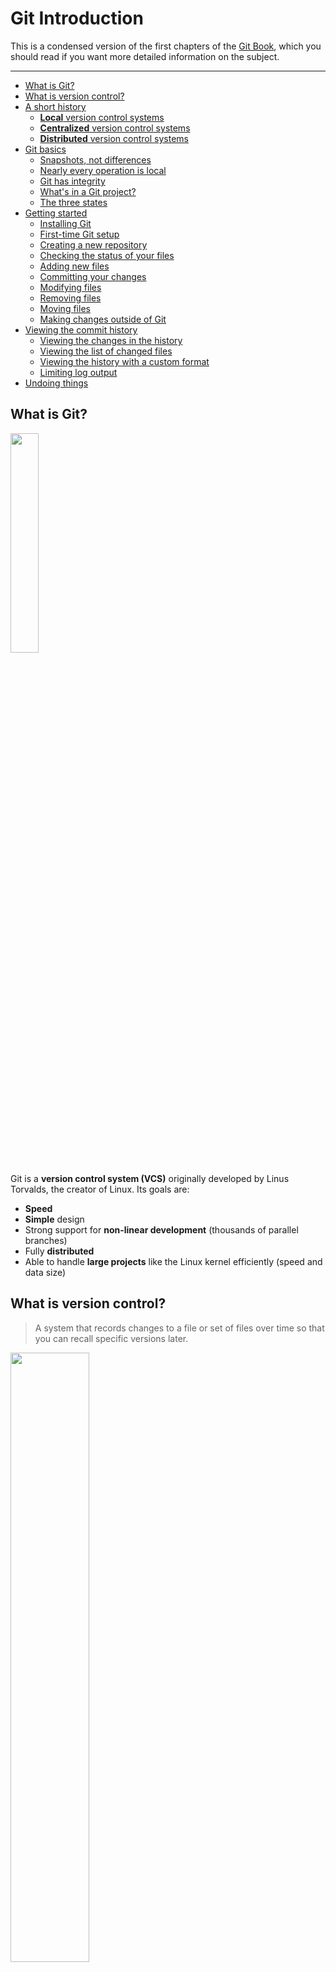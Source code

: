 # Git Introduction

This is a condensed version of the first chapters of the [Git Book](https://git-scm.com/book/en/v2), which you should read if you want more detailed information on the subject.

---

<!-- START doctoc generated TOC please keep comment here to allow auto update -->
<!-- DON'T EDIT THIS SECTION, INSTEAD RE-RUN doctoc TO UPDATE -->


- [What is Git?](#what-is-git)
- [What is version control?](#what-is-version-control)
- [A short history](#a-short-history)
  - [**Local** version control systems](#local-version-control-systems)
  - [**Centralized** version control systems](#centralized-version-control-systems)
  - [**Distributed** version control systems](#distributed-version-control-systems)
- [Git basics](#git-basics)
  - [Snapshots, not differences](#snapshots-not-differences)
  - [Nearly every operation is local](#nearly-every-operation-is-local)
  - [Git has integrity](#git-has-integrity)
  - [What's in a Git project?](#whats-in-a-git-project)
  - [The three states](#the-three-states)
- [Getting started](#getting-started)
  - [Installing Git](#installing-git)
  - [First-time Git setup](#first-time-git-setup)
  - [Creating a new repository](#creating-a-new-repository)
  - [Checking the status of your files](#checking-the-status-of-your-files)
  - [Adding new files](#adding-new-files)
  - [Committing your changes](#committing-your-changes)
  - [Modifying files](#modifying-files)
  - [Removing files](#removing-files)
  - [Moving files](#moving-files)
  - [Making changes outside of Git](#making-changes-outside-of-git)
- [Viewing the commit history](#viewing-the-commit-history)
  - [Viewing the changes in the history](#viewing-the-changes-in-the-history)
  - [Viewing the list of changed files](#viewing-the-list-of-changed-files)
  - [Viewing the history with a custom format](#viewing-the-history-with-a-custom-format)
  - [Limiting log output](#limiting-log-output)
- [Undoing things](#undoing-things)

<!-- END doctoc generated TOC please keep comment here to allow auto update -->





## What is Git?

<a href='https://git-scm.com'><img src='images/git-logo.png' width='30%' /></a>

Git is a **version control system (VCS)** originally developed by Linus Torvalds, the creator of Linux.
Its goals are:

* **Speed**
* **Simple** design
* Strong support for **non-linear development** (thousands of parallel branches)
* Fully **distributed**
* Able to handle **large projects** like the Linux kernel efficiently (speed and data size)





## What is version control?

> A system that records changes to a file or set of files over time so that you can recall specific versions later.

<p class='center'><img src='images/commits.png' width='50%' /></p>

What can I do with it?

* **Revert** files back to a previous state.
* Revert the entire project back to a previous state.
* **Compare** changes over time.
* See who last modified something that might be causing a problem, who introduced an issue and when, and more.
* **Recover** if you screw things up or lose files.





## A short history

<!-- slide-front-matter class: center, middle -->





### **Local** version control systems

<!-- slide-column 60 -->

You can manually copy your files into another directory to keep old versions.

Systems such as [RCS][rcs] were developed to automate this process.

<!-- slide-column 40 -->

<img src='images/local-vcs.png' width='100%' />

<!-- slide-container -->

**But:**

* It is easy to forget which directory you’re in and accidentally write to the wrong file or copy over files you don’t mean to.
* This is limited to your computer: how do you **collaborate** with other people?





### **Centralized** version control systems

<!-- slide-column 60 -->

Systems such as [CVS][cvs], [Subversion][svn], and [Perforce][perforce] have a **single server** that contains all the versioned files,
and clients check out files from that central place.

You can **collaborate** with other people through the server,
and administrators have **fine-grained control** over who can do what.

<!-- slide-column 40 -->

<img src='images/centralized-vcs.png' width='100%' />

<!-- slide-container -->

**But:**

* The centralized server is a **single point of failure**.
  If it goes down, then nobody can collaborate at all or save versioned change to anything they're working on.
* If the server's hard disk becomes corrupt and proper backups haven't been kept, you **lose the entire history** of the project except whatever single snapshots people happen to have on their local machines.





### **Distributed** version control systems

<!-- slide-column 50 -->

Systems such as [Git][git], [Mercurial][mercurial], [Bazaar][bazaar] or [Darcs][darcs] are **distributed**.
Clients don't just check out the latest snapshot of the files: they **fully mirror** the repository.

* If any server dies, any of the client repositories can be copied back up to the server to **restore** it.
* You can **collaborate** with different groups of people in different ways simultaneously within the same project.
  This allows you to set up [several types of workflows][distributed-workflows] that aren't possible in centralized systems, such as hierarchical models.

<!-- slide-column 50 -->

<img src='images/distributed-vcs.png' width='100%' />





## Git basics

<!-- slide-front-matter class: center, middle -->





### Snapshots, not differences

<!-- slide-column 50 -->

Other VCSs, like Subversion, store information as a list of file-based **changes**.

Git thinks of its data more like a set of **snapshots** of a miniature filesystem.

Every time you save the state of your project in Git, it basically takes a picture of what all your files look like at that moment and stores a reference to that snapshot.
To be efficient, **if files have not changed, Git doesn't store the file again**, just a link to the previous identical file it has already stored.
Git thinks about its data more like a stream of snapshots.

<!-- slide-column 50 -->

**Changes**

<img src='images/deltas.png' width='100%' />

**Snapshots**

<img src='images/snapshots.png' width='100%' />





### Nearly every operation is local

Most operations in Git only need local files and resources to operate.
Because you have the entire history of the project right there on your local disk, most operations seem almost instantaneous:

* To browse the history of the project, Git simply reads it directly from your local database.
* To see the changes introduced in a file since a month ago, Git can look up the file a month ago and do a local difference calculation.
* If you're offline, you can commit happily until you get to a network connection to upload.





### Git has integrity

Everything in Git is check-summed before it is stored and is then referred to by that **checksum**.
This means it's impossible to change the contents of any file or directory without Git knowing about it.
This functionality is built into Git at the lowest levels and is integral to its philosophy.
You can’t lose information in transit or get file corruption without Git being able to detect it.

The mechanism that Git uses for this checksumming is called a [SHA-1][sha1] hash.
This is a 40-character string composed of hexadecimal characters (0–9 and a–f) and calculated based on the contents of a file or directory structure in Git.
A SHA-1 hash looks something like this:

```
24b9da6552252987aa493b52f8696cd6d3b00373
```

You will see these hash values all over the place in Git because it uses them so much.
In fact, Git stores everything in its database **not by file name but by the hash value of its contents**.





### What's in a Git project?

The file structure in a Git project looks like this:

```txt
my-project:
  .git:
    HEAD
    config
    hooks
    index
    objects
    ...
  file1.txt
  file2.txt
  dir:
    file3.txt
```

A Git project has three main sections:

* The Git directory
* The working directory
* The staging area

#### The Git directory

The Git directory is where Git stores the metadata and object database for your project: all the **snapshots** of the different **versions** of your files.
This is the most important part of Git, and it is what is copied when you clone a repository from another computer.

It's located in the `.git` directory in the project's directory:

```txt
my-project:
* .git:
*   HEAD
*   config
*   hooks
*   index
*   objects
*   ...
  file1.txt
  file2.txt
  dir:
    file3.txt
```

There's no reason to modify any of the files in this directory yourself.
You could easily corrupt the Git repository.

#### The working directory (also called the working tree)

The working directory is a **single checkout of one version** of the project: these are **the files you are currently working on**.
These files are pulled out of the compressed database in the Git directory and placed in your project's directory for you to use or modify:

```txt
*my-project:
  .git:
    HEAD
    config
    hooks
    index
    objects
    ...
* file1.txt
* file2.txt
* dir:
*   file3.txt
```

#### The staging area (also called the index)

The staging area is a file, generally contained in your Git directory, that stores information about **what will go into your next commit**.

Before file snapshots are committed in the Git directory, they must go through the *staging area*.

```txt
my-project:
  .git:
    HEAD
    config
    hooks
*   index
    objects
    ...
  file1.txt
  file2.txt
  dir:
    file3.txt
```





### The three states

This is one of the **_most important things to remember about Git_**.

Git has three main states that your files can reside in: *committed*, *modified*, and *staged*:

* **Committed** means that the data is safely stored in your local database (the *Git directory*).
* **Modified** means that you have changed the file but have not committed it to your database yet.
* **Staged** means that you have marked a *new* or *modified* file in its current version to go into your next commit snapshot.
  It is in the *staging area*.

#### The basic Git workflow

The basic Git workflow goes something like this:

<p class='center'><img src='images/areas.png' width='60%' /></p>

* You **check out** a specific version of your files into the *working directory*.
* You **modify** files in your *working directory*.
* You **stage** the files, adding snapshots of them to your *staging area*.
* You do a **commit**, which takes the files as they are in the *staging area* and stores that snapshot permanently to your *Git directory*.





## Getting started

The rest of this documentation is a tutorial where you will learn how to:

* Configure Git for the first time
* Create a new repository
* Check the status of your files
* Track new files
* Stage and commit modified files
* Remove files
* Move files
* Ignore files





### Installing Git

There are a lot of different ways to use Git: the original command line tools and various GUIs of varying capabilities.
But the command line is the only place you can run **all** Git commands with all their options.

If you know how to run the command line version, you can probably also figure out how to run the GUI version, while the opposite is not necessarily true.
So the **command line** is what we will use.

Some of you may already have Git installed.
Run the following command in a terminal to make sure:

```bash
$> git --version
git version 2.11.0
```

If you don't have it, follow these [installation instructions][install-git] to install Git on your machine.





### First-time Git setup

Now that you have Git, you must configure your **identity**: your user name and e-mail address.
This is important because every Git commit uses this information, and it's *immutably* baked into every commit you make.

Use the `git config` command to do this:

```bash
$> git config --global user.name "John Doe"
$> git config --global user.email john.doe@example.com
```

You can also run the command with the `--list` option to check that the settings were successfully applied:

```bash
$> git config --list
user.name=John Doe
user.email=john.doe@example.com
```

Note that with the `--global` option, Git will store these settings in your user configuration file (`~/.gitconfig`),
so you only need to do this **once on any given computer**.
You can also change them at any time by running the commands again.





### Creating a new repository

Let's get started by creating a directory for our new project:

```bash
$> cd
$> mkdir hello-project
```

Go into the directory and run `git init` to create a Git repository:

```bash
$> cd hello-project
$> git init
Initialized empty Git repository in ~/hello-project
```

This creates a Git directory (`.git`) with an empty object database.
At this point, nothing in your project is tracked yet.





### Checking the status of your files

The main tool you use to determine which files are in which state is the `git status` command.
If you run it in the repo you just created, you should see something like this:

```bash
$> git status
On branch master

Initial commit

nothing to commit (create/copy files and use "git add" to track)
```

This means you have an empty repo with no commits, and a clean *working directory* – there is nothing there.

As you can see, Git often helps you by telling you what you can do next: you need to start adding some files.





### Adding new files

In the project's directory, write "Hello World" into a `hello.txt` file and "Hi Bob" into a `hi.txt` file:

```bash
$> echo "Hello World" > hello.txt
$> echo "Hi Bob" > hi.txt
```

Re-run the `git status` command:

```bash
$> git status
On branch master

Initial commit

Untracked files:
  (use "git add <file>..." to include in what will be committed)

  hello.txt
  hi.txt

nothing added to commit but untracked files present (use "git add" to track)
```

Those files are **untracked**.
Git will not include them unless you **explicitly** tell it to do so.

#### Tracking new files

In order to begin tracking a new file, you must use the `git add` command:

```bash
$> git add hello.txt
$> git add hi.txt
$> git status
On branch master

Initial commit

Changes to be committed:
  (use "git rm --cached <file>..." to unstage)

    new file:   hello.txt
    new file:   hi.txt
```

The files are now **staged**: they will be in the next commit.

**Tips:**

* `git add *.txt` would have added the two files in one command.
* `git add .` would have added all the files in the current directory (recursively).

#### Checking staged changes

Git can show you what you have **staged**:

```diff
$> git diff --staged
diff --git a/hello.txt b/hello.txt
new file mode 100644
index 0000000..557db03
--- /dev/null
+++ b/hello.txt
@@ -0,0 +1 @@
+Hello World
diff --git a/hi.txt b/hi.txt
new file mode 100644
index 0000000..e5db1d9
--- /dev/null
+++ b/hi.txt
@@ -0,0 +1 @@
+Hello Bob
```

It shows you each staged file and the changes in those files.





### Committing your changes

Now that your staging area is set up the way you want it, you can **commit** your changes:

```bash
$> git commit -m "Add hello and hi files"
[master (root-commit) c90aa36] Add hello and hi files
 2 files changed, 2 insertions(+)
 create mode 100644 hello.txt
 create mode 100644 hi.txt
```

Note that Git gives you the beginning of the new commit's SHA-1 checksum (`c90aa36`) along with change statistics and other information.

```bash
$> git status
On branch master
nothing to commit, working tree clean
```





### Modifying files

Let's make some changes to both files:

```bash
echo "You are beautiful" >> hello.txt
echo "Hi Jane" >> hi.txt
```

And see what Git tells us:

```bash
$> git status
On branch master
Changes not staged for commit:
  (use "git add <file>..." to update what will be committed)
  (use "git checkout -- <file>..." to discard changes in working directory)

  modified:   hello.txt
  modified:   hi.txt

no changes added to commit (use "git add" and/or "git commit -a")
```

#### Staging modified files

Stage the changes on the `hello.txt` file and check the status:

```bash
$> git add hello.txt

$> git status
On branch master
Changes to be committed:
  (use "git reset HEAD <file>..." to unstage)

  modified:   hello.txt

Changes not staged for commit:
  (use "git add <file>..." to update what will be committed)
  (use "git checkout -- <file>..." to discard changes in working directory)

  modified:   hi.txt
```

If you commit now, only the changes on `hello.txt` will be included in the snapshot, while the changes in `hi.txt` will remain uncommitted.

#### Modifying a staged file

Before committing, let's make another change to `hello.txt` and check the status:

```bash
$> echo "I see trees of green" >> hello.txt

$> git status
On branch master
Changes to be committed:
  (use "git reset HEAD <file>..." to unstage)

  modified:   hello.txt

Changes not staged for commit:
  (use "git add <file>..." to update what will be committed)
  (use "git checkout -- <file>..." to discard changes in working directory)

  modified:   hello.txt
  modified:   hi.txt
```

`hello.txt` is shown both under "Changes to be committed" and "Changes not staged for commit".
What does this mean?

#### Checking staged and unstaged changes

<!-- slide-column 40 -->

Use `git diff` with the `--staged` option to show **staged** changes.

You can also use it without the option to see **unstaged** changes.

<!-- slide-column 60 -->

```diff
$> git diff --staged
diff --git a/hello.txt b/hello.txt
index 557db03..2136a8e 100644
--- a/hello.txt
+++ b/hello.txt
@@ -1 +1,2 @@
 Hello World
+You are beautiful
```

```diff
$> git diff
diff --git a/hello.txt b/hello.txt
index 2136a8e..730ea5a 100644
--- a/hello.txt
+++ b/hello.txt
@@ -1,2 +1,3 @@
 Hello World
 You are beautiful
+I see trees of green
diff --git a/hi.txt b/hi.txt
index e5db1d9..f74a87a 100644
--- a/hi.txt
+++ b/hi.txt
@@ -1 +1,2 @@
 Hello Bob
+Hi Jane
```

#### Staging area versus working directory

This example shows you that the working directory and the staging area and really two separate steps.

* The version of `hello.txt` you have **staged** contains two lines of text ("Hello World" and "You are beautiful").
  This is what will be committed.

* The version of `hello.txt` in the **working directory** has an additional line of text ("I see trees of green") which you added later.
  It will not be included in the next commit unless you stage the file again.

<p class='center'><img src='images/areas.png' width='60%' /></p>

#### Committing partially staged changes

```bash
$> git commit -m "The world is beautiful"
[master b65ec9c] The world is beautiful
 1 file changed, 1 insertion(+)

$> git status
On branch master
Changes not staged for commit:
  (use "git add <file>..." to update what will be committed)
  (use "git checkout -- <file>..." to discard changes in working directory)

  modified:   hello.txt
  modified:   hi.txt

no changes added to commit (use "git add" and/or "git commit -a")
```

As expected, the changes we did not stage are still **uncommitted**.
Let's fix that:

```bash
$> git add .

$> git commit -m "New lines in hello.txt and hi.txt"
[master dfc6c75] New lines in hello.txt and hi.txt
 2 files changed, 2 insertions(+)
```





### Removing files

You can remove files with Git:

```bash
$> git rm hi.txt
rm 'hi.txt'

$> git status
On branch master
Changes to be committed:
  (use "git reset HEAD <file>..." to unstage)

  deleted:    hi.txt
```

If you remove the file yourself, you must still run the `git rm` command to remove it from the staging area.





### Moving files

You can move files with Git:

```bash
$> git mv hi.txt people.txt
$> git status
On branch master
Changes to be committed:
  (use "git reset HEAD <file>..." to unstage)

  renamed:    hi.txt -> people.txt
```

Git actually doesn't store the fact that the file was moved:
it detects it after the fact.
This is equivalent:

```bash
mv hi.txt people.txt
git rm hi.txt
git add people.txt
```





### Making changes outside of Git

Rather than using `git mv` and `git rm`, it's simpler to first just move or remove the files yourself:

```bash
$> mv hi.txt people.txt

$> git status
On branch master
Changes not staged for commit:
  (use "git add/rm <file>..." to update what will be committed)
  (use "git checkout -- <file>..." to discard changes in working directory)

  deleted:    hi.txt

Untracked files:
  (use "git add <file>..." to include in what will be committed)

  people.txt

no changes added to commit (use "git add" and/or "git commit -a")
```

#### Adding all changes

Then tell Git to add all changes (additions, modifications and removals):

```bash
$> git add --all .

$> git status
On branch master
Changes to be committed:
  (use "git reset HEAD <file>..." to unstage)

  renamed:    hi.txt -> people.txt
```

Many developers simply modify and manipulate files in their favorite editor or IDE, then use the command above.





## Viewing the commit history

Git has a very powerful `log` command:

```bash
$> git log
commit e753ceb86806b285aa105a846c7295e826439637
Author: John Doe <john.doe@example.com>
Date:   Mon Jan 23 11:50:07 2017 +0100

    New lines in hello.txt and hi.txt

commit 4c56257f622c53f1ddeaf3d58b6729b01b35aedb
Author: John Doe <john.doe@example.com>
Date:   Mon Jan 23 11:50:00 2017 +0100

    The world is beautiful

commit c90aa36ffca90aad44572c0cb319037c921eceb2
Author: John Doe <john.doe@example.com>
Date:   Mon Jan 23 11:01:06 2017 +0100

    Add hello and hi files
```

Use `git help log` to learn about its many options.





### Viewing the changes in the history

The `--patch` option shows the difference introduced in each commit:

```diff
$> git log --patch
commit e753ceb86806b285aa105a846c7295e826439637
Author: John Doe <john.doe@example.com>
Date:   Mon Jan 23 11:50:07 2017 +0100

    New lines in hello.txt and hi.txt

diff --git a/hello.txt b/hello.txt
index 2136a8e..730ea5a 100644
--- a/hello.txt
+++ b/hello.txt
@@ -1,2 +1,3 @@
 Hello World
 You are beautiful
+I see trees of green
diff --git a/hi.txt b/hi.txt
index e5db1d9..f74a87a 100644
--- a/hi.txt
+++ b/hi.txt
@@ -1 +1,2 @@
 Hello Bob
+Hi Jane
```





### Viewing the list of changed files

The `--stat` option lists the files that have changed and gives abbreviated statistics:

```bash
$> git log --stat
commit e753ceb86806b285aa105a846c7295e826439637
Author: John Doe <john.doe@example.com>
Date:   Mon Jan 23 11:50:07 2017 +0100

    New lines in hello.txt and hi.txt

 hello.txt | 1 +
 hi.txt    | 1 +
 2 files changed, 2 insertions(+)

commit 4c56257f622c53f1ddeaf3d58b6729b01b35aedb
Author: John Doe <john.doe@example.com>
Date:   Mon Jan 23 11:50:00 2017 +0100

    The world is beautiful

 hello.txt | 1 +
 1 file changed, 1 insertion(+)
```





### Viewing the history with a custom format

The `-pretty` option allows you to define your own format:

```bash
$> git log --pretty=format:"%h by %an %ad: %s" --date=relative
e753ceb by John Doe 5 hours ago: New lines in hello.txt and hi.txt
4c56257 by John Doe 5 hours ago: The world is beautiful
c90aa36 by John Doe 6 hours ago: Add hello and hi files
```

Check out the [available options][git-log-pretty-formats].





### Limiting log output

You can also limit which commits are listed.
The time-limiting options, in particular, are very useful:

```bash
$> git log --since=2.weeks
```

Here are some other useful options:

Option              | Show only
:-                  | :-
`-(n)`              | The last n commits.
`--since, --after`  | Commits made after the specified date.
`--until, --before` | Commits made before the specified date.
`--author`          | Commits whose author entry matches the specified string.
`--grep`            | Commits with a commit message containing the string.
`-S`                | Commits adding or removing code matching the string.





## Undoing things

TODO: undoing things






[rcs]: https://en.wikipedia.org/wiki/Revision_Control_System
[cvs]: https://en.wikipedia.org/wiki/Concurrent_Versions_System
[svn]: https://subversion.apache.org/
[perforce]: https://en.wikipedia.org/wiki/Perforce_Helix
[git]: https://git-scm.com/
[mercurial]: https://www.mercurial-scm.org/
[bazaar]: http://bazaar.canonical.com/
[darcs]: http://darcs.net/
[distributed-workflows]: https://git-scm.com/book/en/v2/Distributed-Git-Distributed-Workflows
[sha1]: https://en.wikipedia.org/wiki/SHA-1
[install-git]: https://git-scm.com/book/en/v2/Getting-Started-Installing-Git
[git-log-pretty-formats]: https://git-scm.com/docs/git-log#_pretty_formats
